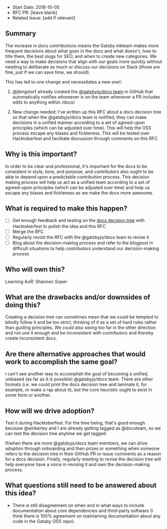 - Start Date: 2018-10-05
- RFC PR: [leave blank]
- Related Issue: [add if relevant]

## Summary

The increase in docs contributions means the Gatsby inkteam makes more frequent decisions about what goes in the docs and what doesn't, how to title them, the best slugs for SEO, and when to create new categories. We need a way to make decisions that align with our goals more quickly without needing to deliberate as much or discuss our decisions on Slack (those are fine, just if we can save time, we should).

This has led to one change and necessitates a new one!:

1.  @jlengstorf already created the [@gatsbyjs/docs team](https://github.com/orgs/gatsbyjs/teams/docs) in GitHub that automatically notifies whomever is on the team whenever a PR includes edits to anything within /docs/

2.  New change needed: I've written up this RFC about a docs decision tree so that when the @gatsbyjs/docs team is notified, they can make decisions in a unified manner according to a set of agreed-upon principles (which can be adjusted over time). This will help the OSS process escape any biases and fickleness. This will be tested over Hacktoberfest and facilitate discussion through comments on this RFC.

## Why is this important?

In order to be clear and professional, it's important for the docs to be consistent in style, tone, and purpose, and contributors also ought to be able to depend upon a predictable contribution process. This decision making process will help us act as a unified team according to a set of agreed-upon principles (which can be adjusted over time) and help us escape any biases and fickleness as we make the docs more awesome.

## What is required to make this happen?

- [ ] Get enough feedback and testing on the [docs decision tree](https://whimsical.co/78PmoqFTbJJxpXHA1a6gba) with Hacktoberfest to polish the idea and this RFC
- [ ] Merge the RFC
- [ ] Regularly revisit the RFC with the @gatsbyjs/docs team to revise it
- [ ] Blog about the decision-making process and refer to the blogpost in difficult situations to help contributors understand our decision-making process

## Who will own this?

Learning AoR: Shannon Soper

## What are the drawbacks and/or downsides of doing this?

Creating a decision tree can sometimes mean that we could be tempted to blindly follow it and be too strict, thinking of it as a set of hard rules rather than guiding principles. We could also swing too far in the other direction and not use it enough and be inconsistent with contributors and thereby create inconsistent docs.

## Are there alternative approaches that would work to accomplish the same goal?

I can't see another way to accomplish the goal of becoming a unified, unbiased (as far as it is possible) @gatsbyjs/docs team. There are other formats (i.e. we could print the docs decision tree and laminate it, for example, or make a rap about it), but the core heuristic ought to exist in some form or another.

## How will we drive adoption?

Test it during Hacktoberfest. For the time being, that's good enough because @amberley and I are already getting tagged as @docsteam, so we can test the decision tree anytime we get tagged.

If/when there are more @gatsbyjs/docs team members, we can drive adoption through onboarding and then prizes or something when someone refers to the decision tree in their GitHub PR or issue comments as a reason for a docs decision. Finally, regularly meeting to revise the decision tree will help everyone have a voice in revising it and own the decision-making process.

## What questions still need to be answered about this idea?

- There is still disagreement on when and in what ways to include documentation about core dependencies and third-party software (I think there is 100% agreement on maintaining documentation about any code in the Gatsby OSS repo).
